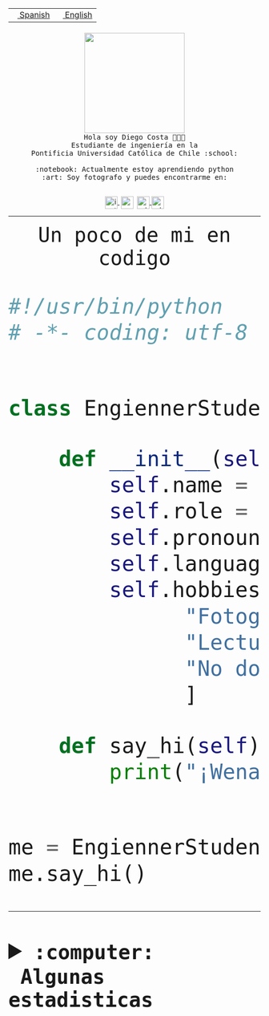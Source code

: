 <table border="0"  align="right">
 <tr><td><a href="README.md"><img src="https://upload.wikimedia.org/wikipedia/commons/thumb/8/89/Bandera_de_Espa%C3%B1a.svg/1200px-Bandera_de_Espa%C3%B1a.svg.png" height="10"> Spanish</a></td>
 <td><a href="README.en.md"><img src="https://upload.wikimedia.org/wikipedia/commons/a/a4/Flag_of_the_United_States.svg" height="10"> English</a></td></tr>
</table><br><br><br>


<p align="center">
  <img src="https://github.com/diegocostares/diegocostares/blob/main/Images/aaa2.gif?raw=true" height="200px" weight="200px">
  <br><samp>
    Hola soy Diego Costa 👨🏻‍💻<br>
    Estudiante de ingeniería en la <br>
    Pontificia Universidad Católica de Chile :school:<br>
  <br>
    :notebook: Actualmente estoy aprendiendo python <br>
    :art: Soy fotografo y puedes encontrarme en: <br>
  <br></samp>
  
</p>

<p align="center">
   <a href="https://instagram.com/diegocosta_no" target="blank">
    <img 
    align="center" src="https://cdn.jsdelivr.net/npm/simple-icons@3.0.1/icons/instagram.svg" alt="instagram" height="25px" width="25px" />
  </a>
  <a style="border: 3px solid; color: white;"href="https://t.me/diegocosta_no" target="blank">
  <img
  align="center" alt="Telegram" width="25px" src="https://icons-for-free.com/iconfiles/png/512/Telegram-1324888767380505522.png" />
</a>
<a href="https://api.whatsapp.com/send?phone=56971897835&text=Hola!" target="blank">
  <img
  align="center" alt="wtsp" width="25px" src="https://img.icons8.com/pastel-glyph/2x/whatsapp--v2.png" />
</a>
<a href="https://www.linkedin.com/in/diego-costa-786249213/" target="blank">
  <img
  align="center" alt="wtsp" width="25px" src="https://img.icons8.com/metro/452/linkedin.png" />
</a>

  </a>
</p>

---


<p align="center"><font size="25"><samp>Un poco de mi en codigo</samp></front></p>


```python
#!/usr/bin/python
# -*- coding: utf-8 -*-


class EngiennerStudent:

    def __init__(self):
        self.name = "Diego Costa"
        self.role = "Estudiante"
        self.pronouns = "he/him"
        self.language_spoken = ["es_CL", "en_US"]
        self.hobbies = [
              "Fotografia",
              "Lectura",
              "No dormir",
              ]

    def say_hi(self):
        print("¡Wena mundo!")


me = EngiennerStudent()
me.say_hi()
```
---
<details>
  <summary><b><samp>:computer: &nbsp;Algunas estadisticas</samp></b></summary>
  <br/></p>

<!--START_SECTION:waka-->
![Code Time](http://img.shields.io/badge/Code%20Time-897%20hrs%2047%20mins-blue)

**Soy nocturno 🦉** 

```text
🌞 Mañana                 9 commits           ░░░░░░░░░░░░░░░░░░░░░░░░░   00.35 % 
🌆 Día                    791 commits         ████████░░░░░░░░░░░░░░░░░   30.65 % 
🌃 Tarde                  1119 commits        ███████████░░░░░░░░░░░░░░   43.36 % 
🌙 Noche                  662 commits         ██████░░░░░░░░░░░░░░░░░░░   25.65 % 
```
📅 **Soy más productivo los Martes** 

```text
Lunes                    402 commits         ████░░░░░░░░░░░░░░░░░░░░░   15.58 % 
Martes                   518 commits         █████░░░░░░░░░░░░░░░░░░░░   20.07 % 
Miércoles                327 commits         ███░░░░░░░░░░░░░░░░░░░░░░   12.67 % 
Jueves                   313 commits         ███░░░░░░░░░░░░░░░░░░░░░░   12.13 % 
Viernes                  412 commits         ████░░░░░░░░░░░░░░░░░░░░░   15.96 % 
Sábado                   217 commits         ██░░░░░░░░░░░░░░░░░░░░░░░   08.41 % 
Domingo                  392 commits         ████░░░░░░░░░░░░░░░░░░░░░   15.19 % 
```


📊 **Esta semana me dediqué a** 

```text
🐱‍💻 Proyectos: 
2023-1-S4-Grupo2-Scraper 12 hrs 21 mins      █████████░░░░░░░░░░░░░░░░   36.33 % 
2023-1-S4-Grupo2-Backend 6 hrs 42 mins       █████░░░░░░░░░░░░░░░░░░░░   19.73 % 
CAPSTONE                 3 hrs 10 mins       ██░░░░░░░░░░░░░░░░░░░░░░░   09.31 % 
private-test             3 hrs 4 mins        ██░░░░░░░░░░░░░░░░░░░░░░░   09.02 % 
2023-1-S4-Grupo2-IA      2 hrs 22 mins       ██░░░░░░░░░░░░░░░░░░░░░░░   06.99 % 
```


 Last Updated on 08/05/2023 22:18:01 UTC
<!--END_SECTION:waka-->
  
  

<p align="center"> <img src="https://github-readme-stats.vercel.app/api?username=diegocostares&show_icons=true&theme=ayu-mirage" alt="abhisheknaiidu" /></p>
 
</details>
